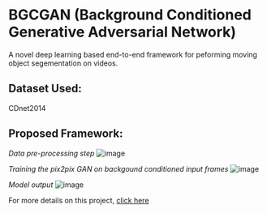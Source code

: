 # BGCGAN (Background Conditioned Generative Adversarial Network)
A novel deep learning based end-to-end framework for peforming moving object segementation on videos.

## Dataset Used: 
CDnet2014

## Proposed Framework:

*Data pre-processing step*
![image](https://user-images.githubusercontent.com/43816787/186822549-3d6e834d-cd4e-4b8a-91dc-344925254175.png)

*Training the pix2pix GAN on backgound conditioned input frames*
![image](https://user-images.githubusercontent.com/43816787/186822695-5652330f-4ed1-48fb-aa09-a1cd33d5b096.png)

*Model output*
![image](https://user-images.githubusercontent.com/43816787/186822745-f4a5df15-1af7-4485-ab66-adf585e0af20.png)

For more details on this project, [click here](https://github.com/tswaraj/BGCGAN/blob/main/MOVING%20OBJECT%20SEGMENTATION%20USING%20GAN%20.pptx)
 


